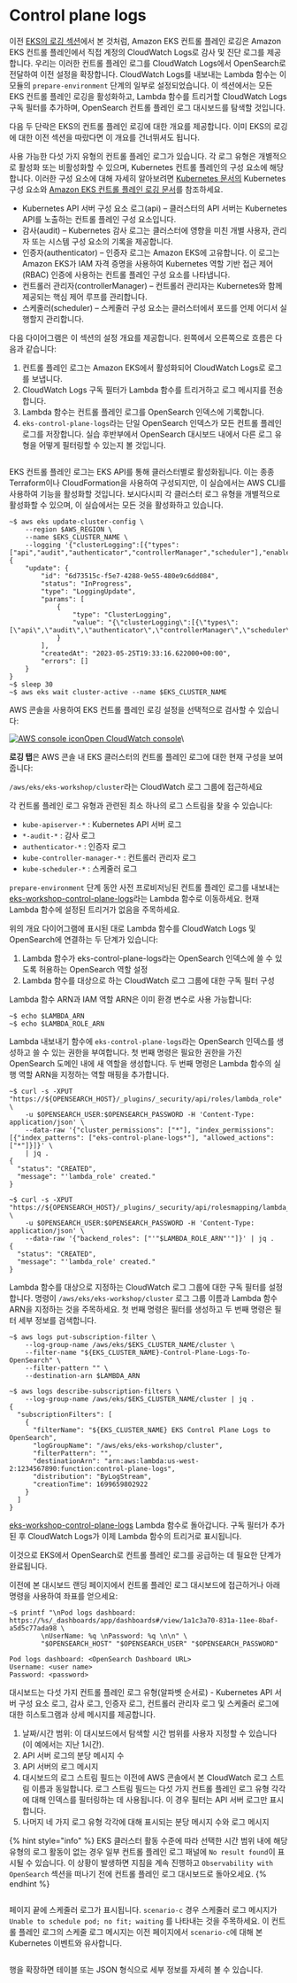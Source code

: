 # Control plane logs

이전 [EKS의 로깅 섹션](../logging-in-eks/)에서 본 것처럼, Amazon EKS 컨트롤 플레인 로깅은 Amazon EKS 컨트롤 플레인에서 직접 계정의 CloudWatch Logs로 감사 및 진단 로그를 제공합니다. 우리는 이러한 컨트롤 플레인 로그를 CloudWatch Logs에서 OpenSearch로 전달하여 이전 설정을 확장합니다. CloudWatch Logs를 내보내는 Lambda 함수는 이 모듈의 `prepare-environment` 단계의 일부로 설정되었습니다. 이 섹션에서는 모든 EKS 컨트롤 플레인 로깅을 활성화하고, Lambda 함수를 트리거할 CloudWatch Logs 구독 필터를 추가하며, OpenSearch 컨트롤 플레인 로그 대시보드를 탐색할 것입니다.

다음 두 단락은 EKS의 컨트롤 플레인 로깅에 대한 개요를 제공합니다. 이미 EKS의 로깅에 대한 이전 섹션을 따랐다면 이 개요를 건너뛰셔도 됩니다.

사용 가능한 다섯 가지 유형의 컨트롤 플레인 로그가 있습니다. 각 로그 유형은 개별적으로 활성화 또는 비활성화할 수 있으며, Kubernetes 컨트롤 플레인의 구성 요소에 해당합니다. 이러한 구성 요소에 대해 자세히 알아보려면 [Kubernetes 문서의](https://kubernetes.io/docs/concepts/overview/components/) Kubernetes 구성 요소와 [Amazon EKS 컨트롤 플레인 로깅 문서](https://docs.aws.amazon.com/eks/latest/userguide/control-plane-logs.html)를 참조하세요.

* Kubernetes API 서버 구성 요소 로그(api) – 클러스터의 API 서버는 Kubernetes API를 노출하는 컨트롤 플레인 구성 요소입니다.&#x20;
* 감사(audit) – Kubernetes 감사 로그는 클러스터에 영향을 미친 개별 사용자, 관리자 또는 시스템 구성 요소의 기록을 제공합니다.&#x20;
* 인증자(authenticator) – 인증자 로그는 Amazon EKS에 고유합니다. 이 로그는 Amazon EKS가 IAM 자격 증명을 사용하여 Kubernetes 역할 기반 접근 제어(RBAC) 인증에 사용하는 컨트롤 플레인 구성 요소를 나타냅니다.&#x20;
* 컨트롤러 관리자(controllerManager) – 컨트롤러 관리자는 Kubernetes와 함께 제공되는 핵심 제어 루프를 관리합니다.&#x20;
* 스케줄러(scheduler) – 스케줄러 구성 요소는 클러스터에서 포드를 언제 어디서 실행할지 관리합니다.

다음 다이어그램은 이 섹션의 설정 개요를 제공합니다. 왼쪽에서 오른쪽으로 흐름은 다음과 같습니다:

1. 컨트롤 플레인 로그는 Amazon EKS에서 활성화되어 CloudWatch Logs로 로그를 보냅니다.&#x20;
2. CloudWatch Logs 구독 필터가 Lambda 함수를 트리거하고 로그 메시지를 전송합니다.&#x20;
3. Lambda 함수는 컨트롤 플레인 로그를 OpenSearch 인덱스에 기록합니다.&#x20;
4. `eks-control-plane-logs`라는 단일 OpenSearch 인덱스가 모든 컨트롤 플레인 로그를 저장합니다. 실습 후반부에서 OpenSearch 대시보드 내에서 다른 로그 유형을 어떻게 필터링할 수 있는지 볼 것입니다.

<figure><img src="../../.gitbook/assets/image (18) (1).png" alt=""><figcaption></figcaption></figure>

EKS 컨트롤 플레인 로그는 EKS API를 통해 클러스터별로 활성화됩니다. 이는 종종 Terraform이나 CloudFormation을 사용하여 구성되지만, 이 실습에서는 AWS CLI를 사용하여 기능을 활성화할 것입니다. 보시다시피 각 클러스터 로그 유형을 개별적으로 활성화할 수 있으며, 이 실습에서는 모든 것을 활성화하고 있습니다.

```
~$ aws eks update-cluster-config \
    --region $AWS_REGION \
    --name $EKS_CLUSTER_NAME \
    --logging '{"clusterLogging":[{"types":["api","audit","authenticator","controllerManager","scheduler"],"enabled":true}]}'
{
    "update": {
        "id": "6d73515c-f5e7-4288-9e55-480e9c6dd084",
        "status": "InProgress",
        "type": "LoggingUpdate",
        "params": [
            {
                "type": "ClusterLogging",
                "value": "{\"clusterLogging\":[{\"types\":[\"api\",\"audit\",\"authenticator\",\"controllerManager\",\"scheduler\"],\"enabled\":true}]}"
            }
        ],
        "createdAt": "2023-05-25T19:33:16.622000+00:00",
        "errors": []
    }
}
~$ sleep 30
~$ aws eks wait cluster-active --name $EKS_CLUSTER_NAME
```

AWS 콘솔을 사용하여 EKS 컨트롤 플레인 로깅 설정을 선택적으로 검사할 수 있습니다:

[![AWS console icon](https://eksworkshop.com/img/services/cloudwatch.png)Open CloudWatch console](https://console.aws.amazon.com/eks/home#/clusters/eks-workshop?selectedTab=cluster-logging-tab)\


**로깅 탭**은 AWS 콘솔 내 EKS 클러스터의 컨트롤 플레인 로그에 대한 현재 구성을 보여줍니다:

`/aws/eks/eks-workshop/cluster`라는 CloudWatch 로그 그룹에 접근하세요

각 컨트롤 플레인 로그 유형과 관련된 최소 하나의 로그 스트림을 찾을 수 있습니다:

* `kube-apiserver-*` : Kubernetes API 서버 로그&#x20;
* `*-audit-*` : 감사 로그&#x20;
* `authenticator-*` : 인증자 로그&#x20;
* `kube-controller-manager-*` : 컨트롤러 관리자 로그&#x20;
* `kube-scheduler-*` : 스케줄러 로그

`prepare-environment` 단계 동안 사전 프로비저닝된 컨트롤 플레인 로그를 내보내는 [eks-workshop-control-plane-logs](https://console.aws.amazon.com/lambda/home#/functions/eks-workshop-control-plane-logs)라는 Lambda 함수로 이동하세요. 현재 Lambda 함수에 설정된 트리거가 없음을 주목하세요.

위의 개요 다이어그램에 표시된 대로 Lambda 함수를 CloudWatch Logs 및 OpenSearch에 연결하는 두 단계가 있습니다:

1. Lambda 함수가 eks-control-plane-logs라는 OpenSearch 인덱스에 쓸 수 있도록 허용하는 OpenSearch 역할 설정&#x20;
2. Lambda 함수를 대상으로 하는 CloudWatch 로그 그룹에 대한 구독 필터 구성

Lambda 함수 ARN과 IAM 역할 ARN은 이미 환경 변수로 사용 가능합니다:

```
~$ echo $LAMBDA_ARN
~$ echo $LAMBDA_ROLE_ARN
```

Lambda 내보내기 함수에 `eks-control-plane-logs`라는 OpenSearch 인덱스를 생성하고 쓸 수 있는 권한을 부여합니다. 첫 번째 명령은 필요한 권한을 가진 OpenSearch 도메인 내에 새 역할을 생성합니다. 두 번째 명령은 Lambda 함수의 실행 역할 ARN을 지정하는 역할 매핑을 추가합니다.

```
~$ curl -s -XPUT "https://${OPENSEARCH_HOST}/_plugins/_security/api/roles/lambda_role" \
    -u $OPENSEARCH_USER:$OPENSEARCH_PASSWORD -H 'Content-Type: application/json' \
    --data-raw '{"cluster_permissions": ["*"], "index_permissions": [{"index_patterns": ["eks-control-plane-logs*"], "allowed_actions": ["*"]}]}' \
    | jq .
{
  "status": "CREATED",
  "message": "'lambda_role' created."
}
 
~$ curl -s -XPUT "https://${OPENSEARCH_HOST}/_plugins/_security/api/rolesmapping/lambda_role" \
    -u $OPENSEARCH_USER:$OPENSEARCH_PASSWORD -H 'Content-Type: application/json' \
    --data-raw '{"backend_roles": ["'"$LAMBDA_ROLE_ARN"'"]}' | jq .
{
  "status": "CREATED",
  "message": "'lambda_role' created."
}
```



Lambda 함수를 대상으로 지정하는 CloudWatch 로그 그룹에 대한 구독 필터를 설정합니다. 명령이 `/aws/eks/eks-workshop/cluster` 로그 그룹 이름과 Lambda 함수 ARN을 지정하는 것을 주목하세요. 첫 번째 명령은 필터를 생성하고 두 번째 명령은 필터 세부 정보를 검색합니다.

```
~$ aws logs put-subscription-filter \
    --log-group-name /aws/eks/$EKS_CLUSTER_NAME/cluster \
    --filter-name "${EKS_CLUSTER_NAME}-Control-Plane-Logs-To-OpenSearch" \
    --filter-pattern "" \
    --destination-arn $LAMBDA_ARN
 
~$ aws logs describe-subscription-filters \
    --log-group-name /aws/eks/$EKS_CLUSTER_NAME/cluster | jq .
{
  "subscriptionFilters": [
    {
      "filterName": "${EKS_CLUSTER_NAME} EKS Control Plane Logs to OpenSearch",
      "logGroupName": "/aws/eks/eks-workshop/cluster",
      "filterPattern": "",
      "destinationArn": "arn:aws:lambda:us-west-2:1234567890:function:control-plane-logs",
      "distribution": "ByLogStream",
      "creationTime": 1699659802922
    }
  ]
}
```

[eks-workshop-control-plane-logs](https://console.aws.amazon.com/lambda/home#/functions/eks-workshop-control-plane-logs) Lambda 함수로 돌아갑니다. 구독 필터가 추가된 후 CloudWatch Logs가 이제 Lambda 함수의 트리거로 표시됩니다.

이것으로 EKS에서 OpenSearch로 컨트롤 플레인 로그를 공급하는 데 필요한 단계가 완료됩니다.

이전에 본 대시보드 랜딩 페이지에서 컨트롤 플레인 로그 대시보드에 접근하거나 아래 명령을 사용하여 좌표를 얻으세요:

```
~$ printf "\nPod logs dashboard: https://%s/_dashboards/app/dashboards#/view/1a1c3a70-831a-11ee-8baf-a5d5c77ada98 \
        \nUserName: %q \nPassword: %q \n\n" \
        "$OPENSEARCH_HOST" "$OPENSEARCH_USER" "$OPENSEARCH_PASSWORD"
 
Pod logs dashboard: <OpenSearch Dashboard URL>
Username: <user name>
Password: <password>
```

대시보드는 다섯 가지 컨트롤 플레인 로그 유형(알파벳 순서로) - Kubernetes API 서버 구성 요소 로그, 감사 로그, 인증자 로그, 컨트롤러 관리자 로그 및 스케줄러 로그에 대한 히스토그램과 상세 메시지를 제공합니다.

1. 날짜/시간 범위: 이 대시보드에서 탐색할 시간 범위를 사용자 지정할 수 있습니다 (이 예에서는 지난 1시간).
2. API 서버 로그의 분당 메시지 수
3. API 서버의 로그 메시지
4. 대시보드의 로그 스트림 필드는 이전에 AWS 콘솔에서 본 CloudWatch 로그 스트림 이름과 동일합니다. 로그 스트림 필드는 다섯 가지 컨트롤 플레인 로그 유형 각각에 대해 인덱스를 필터링하는 데 사용됩니다. 이 경우 필터는 API 서버 로그만 표시합니다.
5. 나머지 네 가지 로그 유형 각각에 대해 표시되는 분당 메시지 수와 로그 메시지

{% hint style="info" %}
EKS 클러스터 활동 수준에 따라 선택한 시간 범위 내에 해당 유형의 로그 활동이 없는 경우 일부 컨트롤 플레인 로그 패널에 `No result found`이 표시될 수 있습니다. 이 상황이 발생하면 지침을 계속 진행하고 `Observability with OpenSearch` 섹션을 떠나기 전에 컨트롤 플레인 로그 대시보드로 돌아오세요.
{% endhint %}

<figure><img src="../../.gitbook/assets/image (19) (1).png" alt=""><figcaption></figcaption></figure>

페이지 끝에 스케줄러 로그가 표시됩니다.  `scenario-c` 경우 스케줄러 로그 메시지가 `Unable to schedule pod; no fit; waiting` 를 나타내는 것을 주목하세요. 이 컨트롤 플레인 로그의 스케줄 로그 메시지는 이전 페이지에서 `scenario-c`에 대해 본 Kubernetes 이벤트와 유사합니다.

<figure><img src="../../.gitbook/assets/image (20) (1).png" alt=""><figcaption></figcaption></figure>

행을 확장하면 테이블 또는 JSON 형식으로 세부 정보를 자세히 볼 수 있습니다.

<figure><img src="../../.gitbook/assets/image (21) (1).png" alt=""><figcaption></figcaption></figure>






